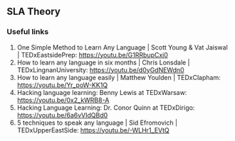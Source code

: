 ## SLA Theory


### Useful links

1. One Simple Method to Learn Any Language | Scott Young & Vat Jaiswal | TEDxEastsidePrep: https://youtu.be/G1RRbupCxi0       
2. How to learn any language in six months | Chris Lonsdale | TEDxLingnanUniversity: https://youtu.be/d0yGdNEWdn0      
3. How to learn any language easily | Matthew Youlden | TEDxClapham: https://youtu.be/Yr_poW-KK1Q      
4. Hacking language learning: Benny Lewis at TEDxWarsaw: https://youtu.be/0x2_kWRB8-A     
5. Hacking Language Learning: Dr. Conor Quinn at TEDxDirigo: https://youtu.be/6a6vVIdQBd0       
6. 5 techniques to speak any language | Sid Efromovich | TEDxUpperEastSide: https://youtu.be/-WLHr1_EVtQ     
